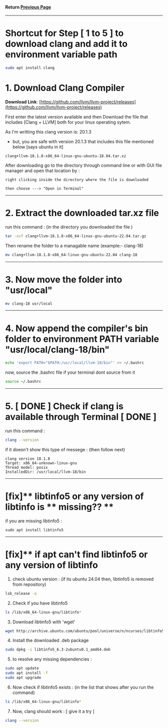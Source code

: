 #### Return [Previous Page](README.md)
---

# Shortcut for Step [ 1 to 5 ] to download clang and add it to environment variable path
```bash
sudo apt install clang
```

# 1. Download Clang Compiler

**Download Link**: [https://github.com/llvm/llvm-project/releases](https://github.com/llvm/llvm-project/releases)


First enter the latest version available and then 
Download the file that includes [Clang + LLVM] both for your linux operating sytem.

As I'm writting this clang version is: 20.1.3
- but, you are safe with version 20.1.3 that includes this file mentioned below \[says ubuntu in it\]
```
clang+llvm-18.1.8-x86_64-linux-gnu-ubuntu-18.04.tar.xz
```
After downloading go to the directory through command line or with GUI file manager and open that location by :
```
right clicking inside the directory where the file is downloaded
```
```
then choose ---> "Open in Terminal"
```
---
# 2. Extract the downloaded tar.xz file 
run this command : (in the directory you downloaded the file )

```bash
tar -xvf clang+llvm-18.1.8-x86_64-linux-gnu-ubuntu-22.04.tar.gz
```
Then rename the folder to a managable name (example:- clang-18)
```bash
mv clang+llvm-18.1.8-x86_64-linux-gnu-ubuntu-22.04 clang-18
```
---
# 3. Now move the folder into "usr/local"

```bash
mv clang-18 usr/local
```
---
# 4. Now append the compiler's bin folder to environment PATH variable "usr/local/clang-18/bin"

```bash
echo 'export PATH="$PATH:/usr/local/llvm-18/bin"' >> ~/.bashrc
```
now, source the .bashrc file if your terminal dont source from it
```bash
source ~/.bashrc
```
---
# 5. [ DONE ]  Check if clang is available through Terminal  [ DONE ]
run this command : 

```bash
clang --version
```


if it doesn't show
this type of messege : (then follow next)
```
clang version 18.1.8
Target: x86_64-unknown-linux-gnu
Thread model: posix
InstalledDir: /usr/local/llvm-18/bin
```
---
# [fix]** libtinfo5 or any version of libtinfo is ** missing?? **
if you are missing libtinfo5 :
```
sudo apt install libtinfo5
```
---
# [fix]** if apt can't find libtinfo5 or any version of libtinfo 
1. check ubuntu version : (if its ubuntu 24.04 then, libtinfo5 is removed from repository)
```bash
lsb_release -a
```
2. Check if you have libtinfo5
```bash
ls /lib/x86_64-linux-gnu/libtinfo*
```
3. Download libtinfo5 with 'wget'
```bash
wget http://archive.ubuntu.com/ubuntu/pool/universe/n/ncurses/libtinfo5_6.3-2ubuntu0.1_amd64.deb
```
4. Install the downloaded .deb package
```bash
sudo dpkg -i libtinfo5_6.3-2ubuntu0.1_amd64.deb
```
5. to resolve any missing dependencies :

```bash
sudo apt update
sudo apt install -f
sudo apt upgrade
```
6. Now check if libtinfo5 exists : (in the list that shows after you run the command)

```bash
ls /lib/x86_64-linux-gnu/libtinfo*
```

7. Now, clang should work : [ give it a try ]

```bash
clang --version
```